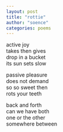 ```yaml
---
layout: post
title: "rottie"
author: "soence"
categories: poems
---
```


  active joy  
takes then gives  
drop in a bucket  
its sun sets slow  

passive pleasure  
does not demand  
so so sweet then  
rots your teeth  

back and forth  
can we have both  
one or the other  
somewhere between  


